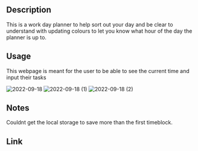 ## Description
This is a work day planner to help sort out your day and be clear to understand with updating colours to let you know what hour of the day the planner is up to.

## Usage
This webpage is meant for the user to be able to see the current time and input their tasks

![2022-09-18](https://user-images.githubusercontent.com/109792980/190900700-bc7c0126-2602-4f22-b1ba-6b007e912efc.png)
![2022-09-18 (1)](https://user-images.githubusercontent.com/109792980/190900717-aa590815-c9fc-4da6-a096-f6185ba6f589.png)
![2022-09-18 (2)](https://user-images.githubusercontent.com/109792980/190900724-5a7ef9f9-0714-4c4c-ab58-8d38fe38b3b5.png)

## Notes
Couldnt get the local storage to save more than the first timeblock.

## Link
